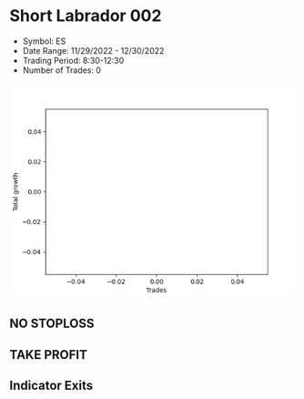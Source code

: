 # Short Labrador 002 
- Symbol: ES
- Date Range: 11/29/2022 - 12/30/2022
- Trading Period: 8:30-12:30
- Number of Trades: 0

![Plot](ShortLabrador002ES.png)
## NO STOPLOSS














## TAKE PROFIT











## Indicator Exits

